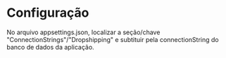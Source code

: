 # Configuração

No arquivo appsettings.json, localizar a seção/chave "ConnectionStrings"/"Dropshipping" e subtituir pela connectionString do banco de dados da aplicação.   

